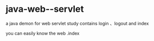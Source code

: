 # java-web--servlet
a java demon for web  servlet study  contains login 、logout and index

you can easily know the web .index

